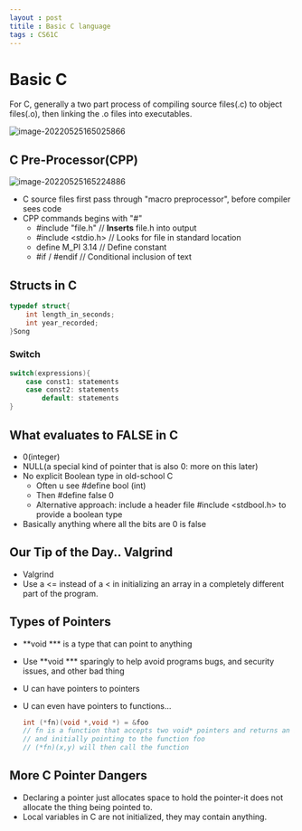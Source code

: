 ```yaml
---
layout : post
titile : Basic C language 
tags : CS61C
---
```


# Basic C

For C, generally a two part process of compiling source files(.c) to object files(.o), then linking the .o files into executables.

![image-20220525165025866](C:\Users\mathidot\AppData\Roaming\Typora\typora-user-images\image-20220525165025866.png)

## C Pre-Processor(CPP)

![image-20220525165224886](C:\Users\mathidot\AppData\Roaming\Typora\typora-user-images\image-20220525165224886.png)

* C source files first pass through "macro preprocessor", before compiler sees code 
* CPP commands begins with "#"
  * #include "file.h"  // **Inserts** file.h into output
  * #include <stdio.h> // Looks for file in standard location
  * define M_PI 3.14  // Define constant
  * #if / #endif // Conditional inclusion of text

## Structs in C

```c
typedef struct{
    int length_in_seconds;
    int year_recorded;
}Song
```

### Switch

```C
switch(expressions){
    case const1: statements
    case const2: statements
        default: statements
}
```

## What evaluates to FALSE in C

* 0(integer)
* NULL(a special kind of pointer that is also 0: more on this later)
* No explicit Boolean type in old-school C
  * Often u see #define bool (int)
  * Then #define false 0
  * Alternative approach: include a header file #include <stdbool.h> to provide a boolean type
* Basically anything where all the bits are 0 is false

## Our Tip of the Day.. Valgrind

* Valgrind 
* Use a <= instead of a  < in initializing an array in a completely different part of the program.

## Types of Pointers

*  **void *** is a type that can point to anything

* Use **void *** sparingly to help avoid programs bugs,  and security issues, and other bad thing

* U can have pointers to pointers

* U can even have pointers to functions...

  ```C
  int (*fn)(void *,void *) = &foo
  // fn is a function that accepts two void* pointers and returns an int
  // and initially pointing to the function foo
  // (*fn)(x,y) will then call the function 
  ```

## More C Pointer Dangers

* Declaring a pointer just allocates space to hold the pointer-it does not allocate the thing being pointed to.
* Local variables in C are not initialized, they may contain anything.